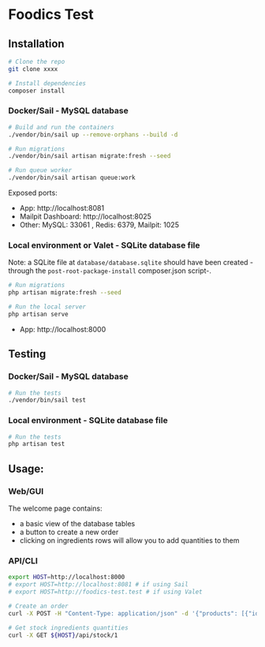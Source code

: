 
# Foodics Test

## Installation

```bash
# Clone the repo
git clone xxxx

# Install dependencies
composer install
```

### Docker/Sail - MySQL database

```bash
# Build and run the containers
./vendor/bin/sail up --remove-orphans --build -d

# Run migrations
./vendor/bin/sail artisan migrate:fresh --seed

# Run queue worker
./vendor/bin/sail artisan queue:work
```

Exposed ports:

- App: http://localhost:8081
- Mailpit Dashboard: http://localhost:8025
- Other: MySQL: 33061 , Redis: 6379, Mailpit: 1025

### Local environment or Valet - SQLite database file

Note: a SQLite file at `database/database.sqlite` should have been created -through the `post-root-package-install` composer.json script-.

```bash
# Run migrations
php artisan migrate:fresh --seed

# Run the local server
php artisan serve
```

- App: http://localhost:8000

## Testing

### Docker/Sail - MySQL database

```bash
# Run the tests
./vendor/bin/sail test
```

### Local environment - SQLite database file

```bash
# Run the tests
php artisan test
```

## Usage:

### Web/GUI

The welcome page contains:

- a basic view of the database tables
- a button to create a new order
- clicking on ingredients rows will allow you to add quantities to them


### API/CLI

```bash
export HOST=http://localhost:8000
# export HOST=http://localhost:8081 # if using Sail
# export HOST=http://foodics-test.test # if using Valet

# Create an order
curl -X POST -H "Content-Type: application/json" -d '{"products": [{"id": 1, "quantity": 2}]}' ${HOST}/api/order

# Get stock ingredients quantities
curl -X GET ${HOST}/api/stock/1
```

